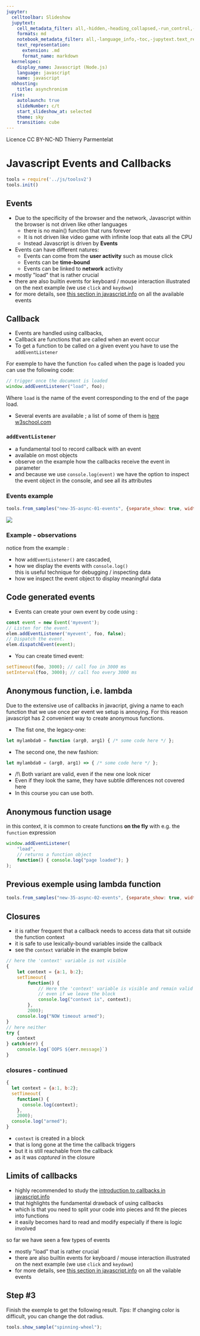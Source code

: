 ```yaml
---
jupyter:
  celltoolbar: Slideshow
  jupytext:
    cell_metadata_filter: all,-hidden,-heading_collapsed,-run_control,-trusted
    formats: md
    notebook_metadata_filter: all,-language_info,-toc,-jupytext.text_representation.jupytext_version,-jupytext.text_representation.format_version
    text_representation:
      extension: .md
      format_name: markdown
  kernelspec:
    display_name: Javascript (Node.js)
    language: javascript
    name: javascript
  nbhosting:
    title: asynchronism
  rise:
    autolaunch: true
    slideNumber: c/t
    start_slideshow_at: selected
    theme: sky
    transition: cube
---
```


<!-- #region slideshow={"slide_type": "slide"} -->
<div class="licence">
<span>Licence CC BY-NC-ND</span>
<span>Thierry Parmentelat</span>
</div>
<!-- #endregion -->

<!-- #region slideshow={"slide_type": ""} -->
# Javascript Events and Callbacks
<!-- #endregion -->

```javascript
tools = require('../js/toolsv2')
tools.init()
```

<!-- #region slideshow={"slide_type": "slide"} -->
## Events

* Due to the specificity of the browser and the network, Javascript within the browser is not driven like other languages
  * there is no main() function that runs forever
  * It is not driven like video game with infinite loop that eats all the CPU
  * Instead Javascript is driven by **Events**
* Events can have different natures:
  * Events can come from the **user activity** such as mouse click
  * Events can be **time-bound**
  * Events can be linked to **network** activity
* mostly "load" that is rather crucial
* there are also builtin events for keyboard / mouse interaction illustrated on the next example (we use `click` and `keydown`)
* for more details, see [this section in javascript.info](https://javascript.info/event-details) on all the available events
<!-- #endregion -->

<!-- #region slideshow={"slide_type": "slide"} -->
## Callback

* Events are handled using callbacks,
* Callback are functions that are called when an event occur
* To get a function to be called on a given event you have to use the `addEventListener`

For exemple to have the function `foo` called when the page is loaded you can use the following code:

```javascript
// trigger once the document is loaded
window.addEventListener("load", foo);
```

Where `load` is the name of the event corresponding to the end of the page load.

* Several events are available ; a list of some of them is [here w3school.com](https://www.w3schools.com/jsref/dom_obj_event.asp)

<!-- #endregion -->

<!-- #region slideshow={"slide_type": "slide"} -->
### `addEventListener`
<!-- #endregion -->

* a fundamental tool to record callback with an event
* available on most objects
* observe on the example how the callbacks receive the event in parameter
* and because we use `console.log(event)` we have the option to inspect the event object in the console, and see all its attributes

<!-- #region slideshow={"slide_type": "slide"} -->
### Events example
<!-- #endregion -->

```javascript hide_input=false
tools.from_samples("new-35-async-01-events", {separate_show: true, width: '40em'})
```

<!-- #region slideshow={"slide_type": "slide"} -->
![](../media/callbacks-chain.png)
<!-- #endregion -->

<!-- #region slideshow={"slide_type": "slide"} -->
### Example - observations
<!-- #endregion -->

notice from the example :

* how `addEventListener()` are cascaded,
* how we display the events with `console.log()`  
  this is useful technique for debugging / inspecting data
* how we inspect the event object to display meaningful data

<!-- #region slideshow={"slide_type": "slide"} -->
## Code generated events

* Events can create your own event by code using :

```javascript
const event = new Event('myevent');
// Listen for the event.
elem.addEventListener('myevent', foo, false);
// Dispatch the event.
elem.dispatchEvent(event);
```

* You can create timed event:

```javascript
setTimeout(foo, 3000); // call foo in 3000 ms
setInterval(foo, 3000); // call foo every 3000 ms

```
<!-- #endregion -->

<!-- #region slideshow={"slide_type": "slide"} -->
## Anonymous function, i.e. lambda

Due to the extensive use of callbacks in javacript, giving a name to each function that we use once per event we setup is annoying. For this reason javascript has 2 convenient way to create anonymous functions.

* The fist one, the legacy-one:
```javascript
let mylambda0 = function (arg0, arg1) { /* some code here */ };
```
* The second one, the new fashion:
```javascript
let mylambda0 = (arg0, arg1) => { /* some code here */ };
```
* /!\ Both variant are valid, even if the new one look nicer
* Even if they look the same, they have subtile differences not covered here
* In this course you can use both.

<!-- #endregion -->

<!-- #region slideshow={"slide_type": "slide"} -->
## Anonymous function usage

in this context, it is common to create functions **on the fly** with e.g. the `function` expression

```javascript
window.addEventListener(
    "load", 
    // returns a function object
    function() { console.log("page loaded"); }  
);
```
<!-- #endregion -->

<!-- #region slideshow={"slide_type": "slide"} -->
## Previous exemple using lambda function
<!-- #endregion -->

```javascript
tools.from_samples("new-35-async-02-events", {separate_show: true, width: '40em'})
```

<!-- #region slideshow={"slide_type": "slide"} -->
## Closures
<!-- #endregion -->

* it is rather frequent that a callback needs to access data that sit outside the function context
* it is safe to use lexically-bound variables inside the callback
* see the `context` variable in the example below

```javascript
// here the 'context' variable is not visible
{ 
    let context = {a:1, b:2};
    setTimeout( 
        function() {
            // Here the 'context' variable is visible and remain valid
            // even if we leave the block
            console.log("context is", context);
        },
        2000);
    console.log("NOW timeout armed");
} 
// here neither
try {
    context
} catch(err) {
    console.log(`OOPS ${err.message}`)
}
```

<!-- #region slideshow={"slide_type": "slide"} -->
### closures - continued
<!-- #endregion -->

<!-- #region cell_style="split" -->
```javascript
{ 
  let context = {a:1, b:2};
  setTimeout( 
    function() {
      console.log(context);
    },
    2000);
  console.log("armed");
}
```
<!-- #endregion -->

<!-- #region cell_style="split" -->
* `context` is created in a block
* that is long gone at the time the callback triggers
* but it is still reachable from the callback
* as it was *captured* in the closure
<!-- #endregion -->

<!-- #region slideshow={"slide_type": "slide"} -->
## Limits of callbacks
<!-- #endregion -->

* highly recommended to study the [introduction to callbacks in javascript.info](https://javascript.info/callbacks)
* that highlights the fundamental drawback of using callbacks
* which is that you need to split your code into pieces and fit the pieces into functions
* it easily becomes hard to read and modify especially if there is logic involved


so far we have seen a few types of events

* mostly "load" that is rather crucial
* there are also builtin events for keyboard / mouse interaction illustrated on the next example (we use `click` and `keydown`)
* for more details, see [this section in javascript.info](https://javascript.info/event-details) on all the vailable events

<!-- #region slideshow={"slide_type": "slide"} -->
## Step #3

Finish the exemple to get the following result.
_Tips:_ If changing color is difficult, you can change the dot radius.
<!-- #endregion -->

```javascript
tools.show_sample("spinning-wheel");
```

